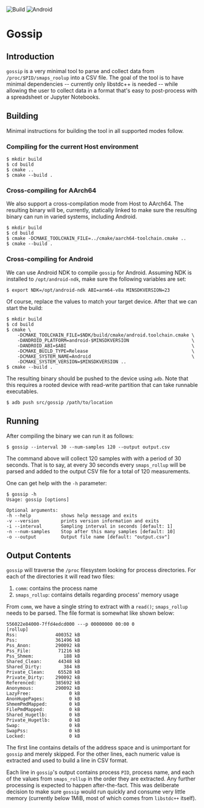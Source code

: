 ![Build](https://github.com/felipebalbi/gossip/workflows/CMake/badge.svg) ![Android](https://github.com/felipebalbi/gossip/workflows/Android/badge.svg)

# Gossip

## Introduction

`gossip` is a very minimal tool to parse and collect data from
`/proc/$PID/smaps_roolup` into a CSV file. The goal of the tool is to
have minimal dependencies -- currently only libstdc++ is needed --
while allowing the user to collect data in a format that's easy to
post-process with a spreadsheet or Jupyter Notebooks.

## Building

Minimal instructions for building the tool in all supported modes
follow.

### Compiling for the current Host environment

```
$ mkdir build
$ cd build
$ cmake ..
$ cmake --build .
```

### Cross-compiling for AArch64

We also support a cross-compilation mode from Host to AArch64. The
resulting binary will be, currently, statically linked to make sure
the resulting binary can run in varied systems, including Android.

```
$ mkdir build
$ cd build
$ cmake -DCMAKE_TOOLCHAIN_FILE=../cmake/aarch64-toolchain.cmake ..
$ cmake --build .
```

### Cross-compiling for Android

We can use Android NDK to compile `gossip` for Android. Assuming NDK
is installed to `/opt/android-ndk`, make sure the following variables
are set:

```
$ export NDK=/opt/android-ndk ABI=arm64-v8a MINSDKVERSION=23
```

Of course, replace the values to match your target device. After that
we can start the build:

```
$ mkdir build
$ cd build
$ cmake \
    -DCMAKE_TOOLCHAIN_FILE=$NDK/build/cmake/android.toolchain.cmake \
    -DANDROID_PLATFORM=android-$MINSDKVERSION                       \
    -DANDROID_ABI=$ABI                                              \
    -DCMAKE_BUILD_TYPE=Release                                      \
    -DCMAKE_SYSTEM_NAME=Android                                     \
    -DCMAKE_SYSTEM_VERSION=$MINSDKVERSION ..
$ cmake --build .
```

The resulting binary should be pushed to the device using `adb`. Note
that this requires a rooted device with read-write partition that can
take runnable executables.

```
$ adb push src/gossip /path/to/location
```

## Running

After compiling the binary we can run it as follows:

```
$ gossip --interval 30 --num-samples 120 --output output.csv
```

The command above will collect 120 samples with  with a period of 30
seconds. That is to say, at every 30 seconds every `smaps_rollup` will
be parsed and added to the output CSV file for a total of 120
measurements.

One can get help with the `-h` parameter:

```
$ gossip -h
Usage: gossip [options] 

Optional arguments:
-h --help        	shows help message and exits
-v --version     	prints version information and exits
-i --interval    	Sampling interval in seconds [default: 1]
-n --num-samples 	Stop after this many samples [default: 10]
-o --output      	Output file name [default: "output.csv"]
```

## Output Contents

`gossip` will traverse the `/proc` filesystem looking for process
directories. For each of the directories it will read two files:

1. `comm`: contains the process name
2. `smaps_rollup`: contains details regarding process' memory usage

From `comm`, we have a single string to extract with a `read()`;
`smaps_rollup` needs to be parsed. The file format is somewhat like
shown below:

```
556022e84000-7ffd4edcd000 ---p 00000000 00:00 0                          [rollup]
Rss:              400352 kB
Pss:              361496 kB
Pss_Anon:         290092 kB
Pss_File:          71216 kB
Pss_Shmem:           188 kB
Shared_Clean:      44348 kB
Shared_Dirty:        384 kB
Private_Clean:     65528 kB
Private_Dirty:    290092 kB
Referenced:       385692 kB
Anonymous:        290092 kB
LazyFree:              0 kB
AnonHugePages:         0 kB
ShmemPmdMapped:        0 kB
FilePmdMapped:         0 kB
Shared_Hugetlb:        0 kB
Private_Hugetlb:       0 kB
Swap:                  0 kB
SwapPss:               0 kB
Locked:                0 kB
```

The first line contains details of the address space and is
unimportant for `gossip` and merely skipped. For the other lines, each
numeric value is extracted and used to build a line in CSV
format.

Each line in `gossip`'s output contains process `PID`, process name,
and each of the values from `smaps_rollup` in the order they are
extracted. Any further processing is expected to happen
after-the-fact. This was deliberate decision to make sure `gossip`
would run quickly and consume very little memory (currently below
1MiB, most of which comes from `libstdc++` itself).

